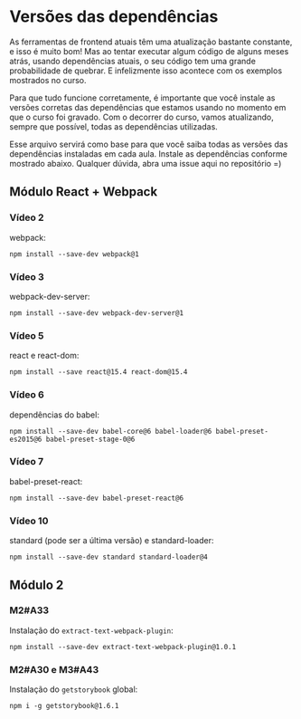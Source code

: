 # Versões das dependências

As ferramentas de frontend atuais têm uma atualização bastante constante, e isso é muito bom!
Mas ao tentar executar algum código de alguns meses atrás, usando dependências atuais, o seu
código tem uma grande probabilidade de quebrar. E infelizmente isso acontece com os exemplos mostrados no curso.

Para que tudo funcione corretamente, é importante que você instale as versões corretas das dependências
que estamos usando no momento em que o curso foi gravado. Com o decorrer do curso, vamos atualizando, sempre que
possível, todas as dependências utilizadas.

Esse arquivo servirá como base para que você saiba todas as versões das dependências instaladas em cada aula.
Instale as dependências conforme mostrado abaixo. Qualquer dúvida, abra uma issue aqui no repositório =)

## Módulo React + Webpack

### Vídeo 2

webpack:

```
npm install --save-dev webpack@1
```

### Vídeo 3

webpack-dev-server:

```
npm install --save-dev webpack-dev-server@1
```

### Vídeo 5

react e react-dom:

```
npm install --save react@15.4 react-dom@15.4
```

### Vídeo 6

dependências do babel:

```
npm install --save-dev babel-core@6 babel-loader@6 babel-preset-es2015@6 babel-preset-stage-0@6
```

### Vídeo 7

babel-preset-react:

```
npm install --save-dev babel-preset-react@6
```

### Vídeo 10

standard (pode ser a última versão) e standard-loader:

```
npm install --save-dev standard standard-loader@4
```

## Módulo 2

### M2#A33

Instalação do `extract-text-webpack-plugin`:

```
npm install --save-dev extract-text-webpack-plugin@1.0.1
```

### M2#A30 e M3#A43

Instalação do `getstorybook` global:

```
npm i -g getstorybook@1.6.1
```
